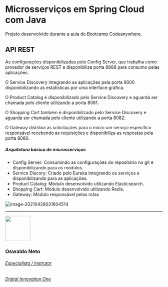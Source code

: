 # Microsserviços em Spring Cloud com Java

Projeto desenvolvido durante a aula do Bootcamp Codeanywhere.

## API REST

As configurações disponibilizadas pelo Config Server, que trabalha como provedor de serviços REST e disponibiliza porta 8888 para consumo pelas aplicações.

O Service Discovery integrando as aplicações pela porta 9000 disponibilizando as estatísticas por uma interface gráfica.

O Product Catalog é disponibilizado pelo Service Discovery e aguarda ser chamada pelo cliente utilizando a porta 8081.

O Shopping Cart também é disponibilizado pelo Service Discovery e aguarda ser chamada pelo cliente utilizando a porta 8082.

O Gateway distribui as solicitações para o micro um serviço específico responsável recebendo as requisições e disponibiliza as respostas pela porta 8080.

##### Arquitetura básica de microsserviços

- Config Server: Consumindo as configurações do repositório no git e disponibilizando para os módulos.
- Service Discory: Criado pelo Eureka Integrando os serviços e disponibilizando para as aplicações.
- Product Catalog: Módulo desenvolvido utilizando Elasticsearch.
- Shopping Cart: Módulo desenvolvido utilizando Redis.
- Gateway: Módulo responsável pelas rotas

![image-20210429031604514](img/image-20210429031604514.png)

---


<img width=80px src="https://avatars.githubusercontent.com/u/1257486?v=4" />

### Oswaldo Neto

###### [Especialista / Instrutor](https://github.com/oswaldoneto/)

###### [Digital Innovation One](https://digitalinnovation.one/sign-up?ref=NL9EADWVZW)
